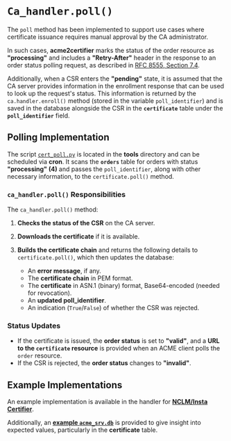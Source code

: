 <!-- markdownlint-disable MD013 -->

<!-- wiki-title CA Polling to Check Pending Enrollment Requests -->

# `Ca_handler.poll()`

The `poll` method has been implemented to support use cases where certificate issuance requires manual approval by the CA administrator.

In such cases, **acme2certifier** marks the status of the order resource as **"processing"** and includes a **"Retry-After"** header in the response to an order status polling request, as described in [RFC 8555, Section 7.4](https://tools.ietf.org/html/rfc8555#section-7.4).

Additionally, when a CSR enters the **"pending"** state, it is assumed that the CA server provides information in the enrollment response that can be used to look up the request's status. This information is returned by the `ca.handler.enroll()` method (stored in the variable `poll_identifier`) and is saved in the database alongside the CSR in the **`certificate`** table under the **`poll_identifier`** field.

## Polling Implementation

The script [`cert_poll.py`](../tools/cert_poll.py) is located in the **tools** directory and can be scheduled via **cron**. It scans the **`orders`** table for orders with status **"processing" (4)** and passes the `poll_identifier`, along with other necessary information, to the `certificate.poll()` method.

### `ca_handler.poll()` Responsibilities

The `ca_handler.poll()` method:

1. **Checks the status of the CSR** on the CA server.

1. **Downloads the certificate** if it is available.

1. **Builds the certificate chain** and returns the following details to `certificate.poll()`, which then updates the database:

   - An **error message**, if any.
   - The **certificate chain** in PEM format.
   - The **certificate** in ASN.1 (binary) format, Base64-encoded (needed for revocation).
   - An **updated poll_identifier**.
   - An indication (`True`/`False`) of whether the CSR was rejected.

### Status Updates

- If the certificate is issued, the **order status** is set to **"valid"**, and a **URL to the `certificate` resource** is provided when an ACME client polls the `order` resource.
- If the CSR is rejected, the **order status** changes to **"invalid"**.

## Example Implementations

An example implementation is available in the handler for **[NCLM/Insta Certifier](certifier.md)**.

Additionally, an **[example `acme_srv.db`](../examples/acme_srv.db.example)** is provided to give insight into expected values, particularly in the **certificate** table.

